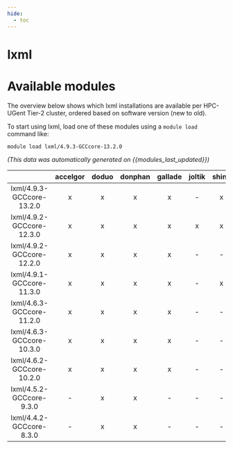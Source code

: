 ```yaml
---
hide:
  - toc
---
```


lxml
====

# Available modules


The overview below shows which lxml installations are available per HPC-UGent Tier-2 cluster, ordered based on software version (new to old).

To start using lxml, load one of these modules using a `module load` command like:

```shell
module load lxml/4.9.3-GCCcore-13.2.0
```

*(This data was automatically generated on {{modules_last_updated}})*  

| |accelgor|doduo|donphan|gallade|joltik|shinx|skitty|
| :---: | :---: | :---: | :---: | :---: | :---: | :---: | :---: |
|lxml/4.9.3-GCCcore-13.2.0|x|x|x|x|-|x|x|
|lxml/4.9.2-GCCcore-12.3.0|x|x|x|x|x|x|x|
|lxml/4.9.2-GCCcore-12.2.0|x|x|x|x|-|-|-|
|lxml/4.9.1-GCCcore-11.3.0|x|x|x|x|-|x|-|
|lxml/4.6.3-GCCcore-11.2.0|x|x|x|x|-|-|-|
|lxml/4.6.3-GCCcore-10.3.0|x|x|x|x|-|-|-|
|lxml/4.6.2-GCCcore-10.2.0|x|x|x|x|-|-|-|
|lxml/4.5.2-GCCcore-9.3.0|-|x|x|-|-|-|-|
|lxml/4.4.2-GCCcore-8.3.0|-|x|x|-|-|-|-|
